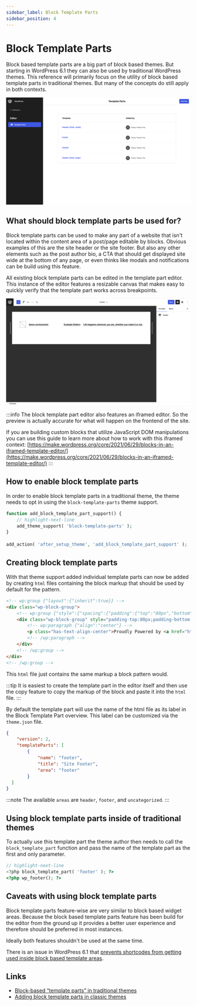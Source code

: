 ```yaml
---
sidebar_label: Block Template Parts
sidebar_position: 4
---
```


# Block Template Parts

Block based template parts are a big part of block based themes. But starting in WordPress 6.1 they can also be used by traditional WordPress themes. This reference will primarily focus on the utility of block based template parts in traditional themes. But many of the concepts do still apply in both contexts.

![Block Templates List](../../static//img/block-template-parts.png)

## What should block template parts be used for?

Block template parts can be used to make any part of a website that isn't located within the content area of a post/page editable by blocks. Obvious examples of this are the site header or the site footer. But also any other elements such as the post author bio, a CTA that should get displayed site wide at the bottom of any page, or even thinks like modals and notifications can be build using this feature.

All existing block template parts can be edited in the template part editor. This instance of the editor features a resizable canvas that makes easy to quickly verify that the template part works across breakpoints.

![Block Template Editor](../../static//img/block-template-part-editor.png)

:::info
The block template part editor also features an iframed editor. So the preview is actually accurate for what will happen on the frontend of the site.

If you are building custom blocks that utilize JavaScript DOM manipulations you can use this guide to learn more about how to work with this iframed context: [https://make.wordpress.org/core/2021/06/29/blocks-in-an-iframed-template-editor/](https://make.wordpress.org/core/2021/06/29/blocks-in-an-iframed-template-editor/)
:::

## How to enable block template parts

In order to enable block template parts in a traditional theme, the theme needs to opt in using the `block-template-parts` theme support.

```php title="function.php"
function add_block_template_part_support() {
	// highlight-next-line
    add_theme_support( 'block-template-parts' );
}
 
add_action( 'after_setup_theme', 'add_block_template_part_support' );
```

## Creating block template parts

With that theme support added individual template parts can now be added by creating `html` files containing the block markup that should be used by default for the pattern.

```html title="/parts/footer.html"
<!-- wp:group {"layout":{"inherit":true}} -->
<div class="wp-block-group">
    <!-- wp:group {"style":{"spacing":{"padding":{"top":"80px","bottom":"30px"}}}} -->
    <div class="wp-block-group" style="padding-top:80px;padding-bottom:30px">
        <!-- wp:paragraph {"align":"center"} -->
        <p class="has-text-align-center">Proudly Powered by <a href="https://wordpress.org" rel="nofollow">WordPress</a></p>
        <!-- /wp:paragraph -->
    </div>
    <!-- /wp:group -->
</div>
<!-- /wp:group -->
```

This `html` file just contains the same markup a block pattern would.

:::tip
It is easiest to create the template part in the editor itself and then use the copy feature to copy the markup of the block and paste it into the `html` file.
:::

By default the template part will use the name of the html file as its label in the Block Template Part overview. This label can be customized via the `theme.json` file.

```json title="theme.json"
{
	"version": 2,
	"templateParts": [
		{
			"name": "footer",
			"title": "Site Footer",
			"area": "footer"
		}
  ]
}
```

:::note
The available `areas` are `header`, `footer`, and `uncategorized`.
:::

## Using block template parts inside of traditional themes

To actually use this template part the theme author then needs to call the `block_template_part` function and pass the name of the template part as the first and only parameter.

```php title="footer.php"
// highlight-next-line
<?php block_template_part( 'footer' ); ?>
<?php wp_footer(); ?>
```

## Caveats with using block template parts

Block template parts feature-wise are very similar to block based widget areas. Because the block based template parts feature has been build for the editor from the ground up it provides a better user experience and therefore should be preferred in most instances.

Ideally both features shouldn't be used at the same time.

There is an issue in WordPress 6.1 that [prevents shortcodes from getting used inside block based template areas](https://core.trac.wordpress.org/ticket/56780).

## Links

- [Block-based “template parts” in traditional themes](https://make.wordpress.org/core/2022/10/04/block-based-template-parts-in-traditional-themes/)
- [Adding block template parts in classic themes](https://developer.wordpress.org/themes/block-themes/converting-a-classic-theme-to-a-block-theme/#adding-block-template-parts-in-classic-themes)
